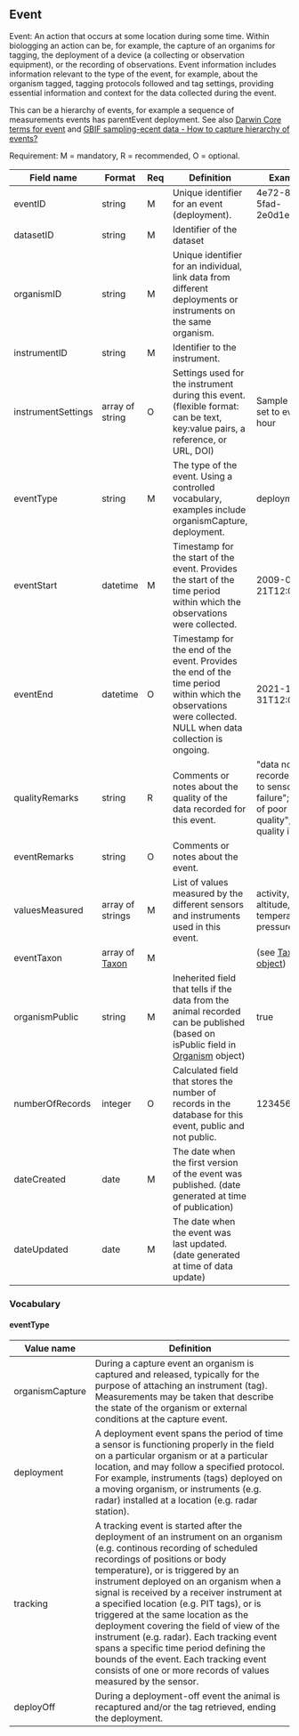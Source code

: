 ## Event

Event: An action that occurs at some location during some time. Within biologging an action can be, for example, the capture of an organims for tagging, the deployment of a device (a collecting or observation equipment), or the recording of observations. Event information includes information relevant to the type of the event, for example, about the organism tagged, tagging protocols followed and tag settings, providing essential information and context for the data collected during the event.

This can be a hierarchy of events, for example a sequence of measurements events has parentEvent deployment. See also [Darwin Core terms for event](https://dwc.tdwg.org/terms/#event) and [GBIF sampling-ecent data - How to capture hierarchy of events?](https://ipt.gbif.org/manual/en/ipt/latest/best-practices-sampling-event-data#how-to-capture-hierarchy-of-events)

Requirement: M = mandatory, R = recommended, O = optional.

| Field name | Format | Req | Definition | Example | Reference |
| ---------- | ------ | --- | ---------- | ------- | --------- |
| eventID | string | M | Unique identifier for an event (deployment). | 4e72-825a-5fad-2e0d1e901 | [DwC](https://dwc.tdwg.org/terms/#dwc:eventID), [biologging standardization](https://github.com/ocean-tracking-network/biologging_standardization/blob/master/templates/fields/deploymentID.md) |
| datasetID | string | M | Identifier of the dataset |  |  |
| organismID | string | M | Unique identifier for an individual, link data from different deployments or instruments on the same organism. |  | [biologging standardization](https://github.com/ocean-tracking-network/biologging_standardization/blob/master/templates/fields/organismID.md) |
| instrumentID | string | M | Identifier to the instrument. |  |  |
| instrumentSettings | array of string | O | Settings used for the instrument during this event. (flexible format: can be text, key:value pairs, a reference, or URL, DOI)| Sample rate set to every hour |  |
| eventType | string | M | The type of the event. Using a controlled vocabulary, examples include organismCapture, deployment. | deployment | [DwC](https://dwc.tdwg.org/terms/#dwc:eventType) |
| eventStart | datetime | M | Timestamp for the start of the event. Provides the start of the time period within which the observations were collected. | 2009-05-21T12:00:00Z | [DwC](https://dwc.tdwg.org/terms/#dwc:eventTime), [biologging standardization](https://github.com/ocean-tracking-network/biologging_standardization/blob/master/templates/fields/deploymentDateTime.md) | 
| eventEnd | datetime | O | Timestamp for the end of the event. Provides the end of the time period within which the observations were collected. NULL when data collection is ongoing. | 2021-12-31T12:00:00Z | [DwC](https://dwc.tdwg.org/terms/#dwc:eventTime), [biologging standardization](https://github.com/ocean-tracking-network/biologging_standardization/blob/master/templates/fields/detachmentDateTime.md) |
| qualityRemarks | string | R | Comments or notes about the quality of the data recorded for this event. | "data not recorded due to sensor failure"; "data of poor quality"; "no quality issues" |  |
| eventRemarks | string | O | Comments or notes about the event. |  | [DwC](https://dwc.tdwg.org/terms/#dwc:eventRemarks) |
| valuesMeasured | array of strings | M | List of values measured by the different sensors and instruments used in this event. | activity, altitude, temperature, pressure | *We need a list here !* |
| eventTaxon | array of [Taxon](taxon.md) | M |  | (see [Taxon object](taxon.md)) |
| organismPublic | string | M | Ineherited field that tells if the data from the animal recorded can be published (based on isPublic field in [Organism](organism.md) object) | true | |
| numberOfRecords | integer | O | Calculated field that stores the number of records in the database for this event, public and not public. | 123456789 |
| dateCreated | date | M | The date when the first version of the event was published. (date generated at time of publication) |  |
| dateUpdated | date | M | The date when the event was last updated. (date generated at time of data update) |  |


### Vocabulary

#### eventType
| Value name | Definition |
| ---------- | ------ |
| organismCapture | During a capture event an organism is captured and released, typically for the purpose of attaching an instrument (tag). Measurements may be taken that describe the state of the organism or external conditions at the capture event. |
| deployment | A deployment event spans the period of time a sensor is functioning properly in the field on a particular organism or at a particular location, and may follow a specified protocol. For example, instruments (tags) deployed on a moving organism, or instruments (e.g. radar) installed at a location (e.g. radar station). |
| tracking | A tracking event is started after the deployment of an instrument on an organism (e.g. continous recording of scheduled recordings of positions or body temperature),  or is triggered by an instrument deployed on an organism when a signal is received by a receiver instrument at a specified location (e.g. PIT tags), or is triggered at the same location as the deployment covering the field of view of the instrument (e.g. radar). Each tracking event spans a specific time period defining the bounds of the event. Each tracking event consists of one or more records of values measured by the sensor. |
| deployOff | During a deployment-off event the animal is recaptured and/or the tag retrieved, ending the deployment. |
